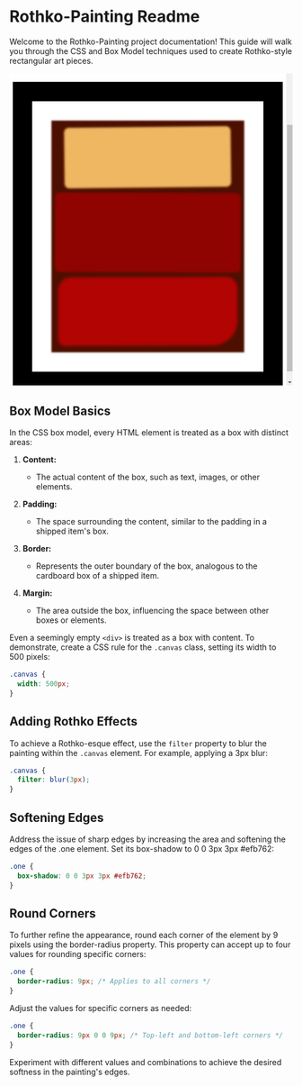 # Rothko-Painting Readme

Welcome to the Rothko-Painting project documentation! This guide will walk you through the CSS and Box Model techniques used to create Rothko-style rectangular art pieces.

![Rothko Paintingt](Rothko-Painting-Design.png)


## Box Model Basics

In the CSS box model, every HTML element is treated as a box with distinct areas:

1. **Content:**
   - The actual content of the box, such as text, images, or other elements.

2. **Padding:**
   - The space surrounding the content, similar to the padding in a shipped item's box.

3. **Border:**
   - Represents the outer boundary of the box, analogous to the cardboard box of a shipped item.

4. **Margin:**
   - The area outside the box, influencing the space between other boxes or elements.

Even a seemingly empty `<div>` is treated as a box with content. To demonstrate, create a CSS rule for the `.canvas` class, setting its width to 500 pixels:

```css
.canvas {
  width: 500px;
}
```

## Adding Rothko Effects

To achieve a Rothko-esque effect, use the `filter` property to blur the painting within the `.canvas` element. For example, applying a 3px blur:

```css
.canvas {
  filter: blur(3px);
}
```

## Softening Edges

Address the issue of sharp edges by increasing the area and softening the edges of the .one element. Set its box-shadow to 0 0 3px 3px #efb762:

```css
.one {
  box-shadow: 0 0 3px 3px #efb762;
}
```

## Round Corners

To further refine the appearance, round each corner of the element by 9 pixels using the border-radius property. This property can accept up to four values for rounding specific corners:

```css
.one {
  border-radius: 9px; /* Applies to all corners */
}
```

Adjust the values for specific corners as needed:

```css
.one {
  border-radius: 9px 0 0 9px; /* Top-left and bottom-left corners */
}
```
Experiment with different values and combinations to achieve the desired softness in the painting's edges.


